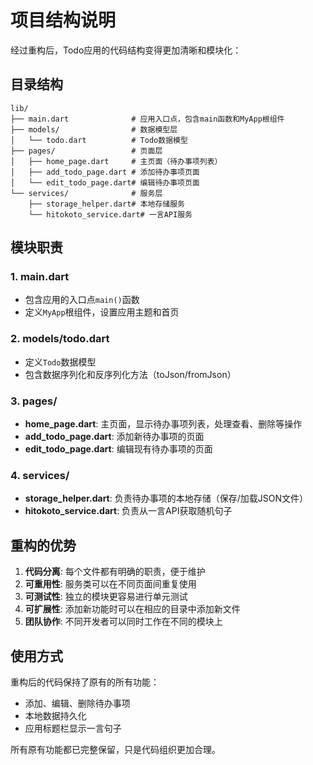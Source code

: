 # 项目结构说明

经过重构后，Todo应用的代码结构变得更加清晰和模块化：

## 目录结构

```
lib/
├── main.dart              # 应用入口点，包含main函数和MyApp根组件
├── models/                # 数据模型层
│   └── todo.dart          # Todo数据模型
├── pages/                 # 页面层
│   ├── home_page.dart     # 主页面（待办事项列表）
│   ├── add_todo_page.dart # 添加待办事项页面
│   └── edit_todo_page.dart# 编辑待办事项页面
└── services/              # 服务层
    ├── storage_helper.dart# 本地存储服务
    └── hitokoto_service.dart# 一言API服务
```

## 模块职责

### 1. main.dart
- 包含应用的入口点`main()`函数
- 定义`MyApp`根组件，设置应用主题和首页

### 2. models/todo.dart
- 定义`Todo`数据模型
- 包含数据序列化和反序列化方法（toJson/fromJson）

### 3. pages/
- **home_page.dart**: 主页面，显示待办事项列表，处理查看、删除等操作
- **add_todo_page.dart**: 添加新待办事项的页面
- **edit_todo_page.dart**: 编辑现有待办事项的页面

### 4. services/
- **storage_helper.dart**: 负责待办事项的本地存储（保存/加载JSON文件）
- **hitokoto_service.dart**: 负责从一言API获取随机句子

## 重构的优势

1. **代码分离**: 每个文件都有明确的职责，便于维护
2. **可重用性**: 服务类可以在不同页面间重复使用
3. **可测试性**: 独立的模块更容易进行单元测试
4. **可扩展性**: 添加新功能时可以在相应的目录中添加新文件
5. **团队协作**: 不同开发者可以同时工作在不同的模块上

## 使用方式

重构后的代码保持了原有的所有功能：
- 添加、编辑、删除待办事项
- 本地数据持久化
- 应用标题栏显示一言句子

所有原有功能都已完整保留，只是代码组织更加合理。
